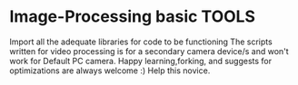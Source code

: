 # Image-Processing basic TOOLS
Import all the adequate libraries for code to be functioning 
The scripts written for video processing is for a secondary camera device/s and won't work for Default PC camera.
Happy learning,forking, and suggests for optimizations are always welcome :)
Help this novice.
